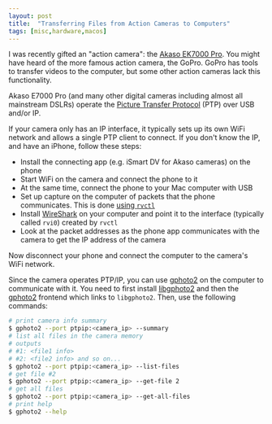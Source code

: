 ```yaml
---
layout: post
title:  "Transferring Files from Action Cameras to Computers"
tags: [misc,hardware,macos]
---
```


I was recently gifted an "action camera": the
[Akaso EK7000 Pro](https://www.akasotech.com/ek7000pro-buy). You might have
heard of the more famous action camera, the GoPro. GoPro has tools to transfer
videos to the computer, but some other action cameras lack this functionality.

Akaso E7000 Pro (and many other digital cameras including almost all mainstream
DSLRs) operate the
[Picture Transfer Protocol](https://en.wikipedia.org/wiki/Picture_Transfer_Protocol)
(PTP) over USB and/or IP.

If your camera only has an IP interface, it typically sets up its own WiFi network
and allows a single PTP client to connect. If you don't know the IP, and have an
iPhone, follow these steps:

- Install the connecting app (e.g. iSmart DV for Akaso cameras) on the phone
- Start WiFi on the camera and connect the phone to it
- At the same time, connect the phone to your Mac computer with USB
- Set up capture on the computer of packets that the phone communicates. This
is done
[using `rvctl`](https://developer.apple.com/documentation/network/recording_a_packet_trace)
- Install [WireShark](https://www.wireshark.org) on your computer and point it
to the interface (typically called `rvi0`) created by `rvctl`
- Look at the packet addresses as the phone app communicates with the camera
to get the IP address of the camera

Now disconnect your phone and connect the computer to the camera's WiFi network.

Since the camera operates PTP/IP, you can use [gphoto2](http://gphoto.org) on the
computer to communicate with it. You need to first install
[libgphoto2](https://github.com/gphoto/libgphoto2) and then the
[gphoto2](https://github.com/gphoto/gphoto2) frontend which links to `libgphoto2`.
Then, use the following commands:

```bash
# print camera info summary
$ gphoto2 --port ptpip:<camera_ip> --summary
# list all files in the camera memory
# outputs 
# #1: <file1 info>
# #2: <file2 info> and so on...
$ gphoto2 --port ptpip:<camera_ip> --list-files
# get file #2
$ gphoto2 --port ptpip:<camera_ip> --get-file 2
# get all files
$ gphoto2 --port ptpip:<camera_ip> --get-all-files
# print help
$ gphoto2 --help
```
